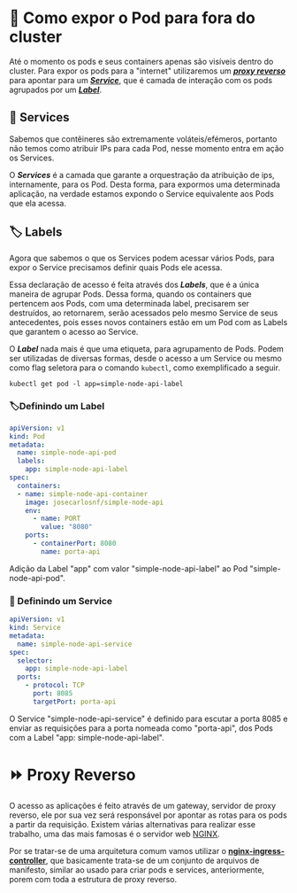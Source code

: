 # :door: Como expor o Pod para fora do cluster

Até o momento os pods e seus containers apenas são visíveis dentro do cluster. Para expor os pods para a "internet" utilizaremos um ***[proxy reverso](#fastforward-proxy-reverso)*** para apontar para um ***[Service](#buildingconstruction-services)***, que é camada de interação com os pods agrupados por um ***[Label](#label-labels)***.

## :construction: Services

Sabemos que contêineres são extremamente voláteis/efémeros, portanto não temos como atribuir IPs para cada Pod, nesse momento entra em ação os Services.

O ***Services*** é a camada que garante a orquestração da atribuição de ips, internamente, para os Pod. Desta forma, para expormos uma determinada aplicação, na verdade estamos expondo o Service equivalente aos Pods que ela acessa.

## :label: Labels

Agora que sabemos o que os Services podem acessar vários Pods, para expor o Service precisamos definir quais Pods ele acessa.

Essa declaração de acesso é feita através dos ***Labels***, que é a única maneira de agrupar Pods. Dessa forma, quando os containers que pertencem aos Pods, com uma determinada label, precisarem ser destruídos, ao retornarem, serão acessados pelo mesmo Service de seus antecedentes, pois esses novos containers estão em um Pod com as Labels que garantem o acesso ao Service.

O ***Label*** nada mais é que uma etiqueta, para agrupamento de Pods. Podem ser utilizadas de diversas formas, desde o acesso a um Service ou mesmo como flag seletora para o comando `kubectl`, como exemplificado a seguir.

```
kubectl get pod -l app=simple-node-api-label
```

### :label:Definindo um Label

```yaml
apiVersion: v1
kind: Pod
metadata:
  name: simple-node-api-pod
  labels:
    app: simple-node-api-label
spec:
  containers:
  - name: simple-node-api-container
    image: josecarlosnf/simple-node-api
    env:
      - name: PORT
        value: "8080"
    ports:
      - containerPort: 8080
        name: porta-api
```

Adição da Label "app" com valor "simple-node-api-label" ao Pod "simple-node-api-pod".

### :construction: Definindo um Service
```yaml
apiVersion: v1
kind: Service
metadata:
  name: simple-node-api-service
spec:
  selector:
    app: simple-node-api-label
  ports:
    - protocol: TCP
      port: 8085
      targetPort: porta-api
```

O Service "simple-node-api-service" é definido para escutar a porta 8085 e enviar as requisições para a porta nomeada como "porta-api", dos Pods com a Label "app: simple-node-api-label".

# :fast_forward: Proxy Reverso

O acesso as aplicações é feito através de um gateway, servidor de proxy reverso, ele por sua vez será responsável por apontar as rotas para os pods a partir da requisição. Existem várias alternativas para realizar esse trabalho, uma das mais famosas é o servidor web [NGINX](https://www.nginx.com/).

Por se tratar-se de uma arquitetura comum vamos utilizar o **[nginx-ingress-controller](https://github.com/kubernetes/ingress-nginx/)**, que basicamente trata-se de um conjunto de arquivos de manifesto, similar ao usado para criar pods e services, anteriormente, porem com toda a estrutura de proxy reverso.
